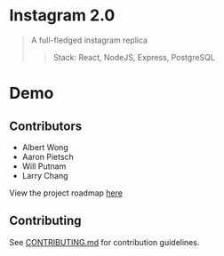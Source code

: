 # Instagram 2.0

> A full-fledged instagram replica
>> Stack: React, NodeJS, Express, PostgreSQL

# Demo


## Contributors

  - Albert Wong
  - Aaron Pietsch
  - Will Putnam
  - Larry Chang

View the project roadmap [here](https://github.com/lawa-ig/lawa-ig/wiki/Insta-Product-Roadmap)

## Contributing

See [CONTRIBUTING.md](CONTRIBUTING.md) for contribution guidelines.
